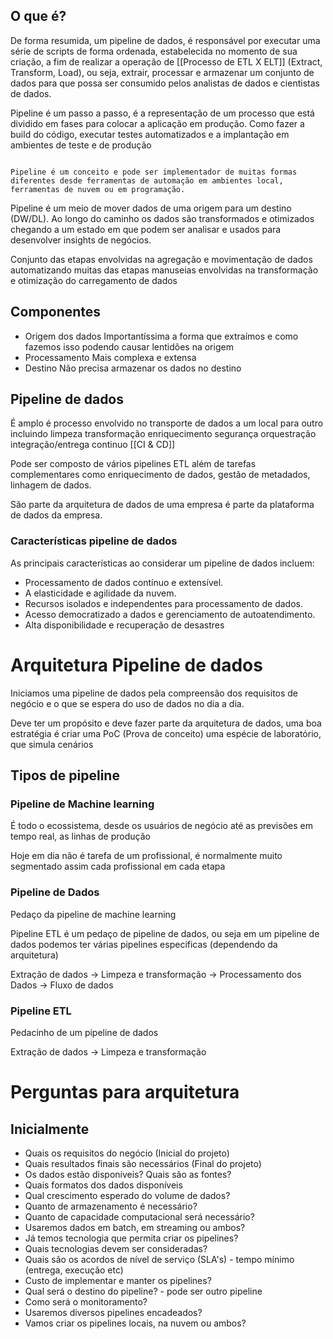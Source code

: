 ## O que é?

De forma resumida, um pipeline de dados, é responsável por executar uma série de scripts de forma ordenada, estabelecida no momento de sua criação, a fim de realizar a operação de [[Processo de ETL X ELT]] (Extract, Transform, Load), ou seja, extrair, processar e armazenar um conjunto de dados para que possa ser consumido pelos analistas de dados e cientistas de dados.

Pipeline é um passo a passo, é a representação de um processo que está dividido em fases para colocar a aplicação em produção. Como fazer a build do código, executar testes automatizados e a implantação em ambientes de teste e de produção

```ad-note

Pipeline é um conceito e pode ser implementador de muitas formas diferentes desde ferramentas de automação em ambientes local, ferramentas de nuvem ou em programação.
```


Pipeline é um meio de mover dados de uma origem para um destino (DW/DL). Ao longo do caminho os dados são transformados e otimizados chegando a um estado em que podem ser analisar e usados para desenvolver insights de negócios.

Conjunto das etapas envolvidas na agregação e movimentação de dados automatizando muitas das etapas manuseias envolvidas na transformação e otimização do carregamento de dados
## Componentes

- Origem dos dados
Importantíssima a forma que extraímos e como fazemos isso podendo causar lentidões na origem
- Processamento 
Mais complexa e extensa 
- Destino
Não precisa armazenar os dados no destino

## Pipeline de dados

É amplo é processo envolvido no transporte de dados a um local para outro incluindo limpeza transformação enriquecimento segurança orquestração integração/entrega continuo [[CI & CD]]

Pode ser composto de vários pipelines ETL além de tarefas complementares como enriquecimento de dados, gestão de metadados, linhagem de dados.

São parte da arquitetura de dados de uma empresa é parte da plataforma de dados da empresa.

### Características pipeline de dados

As principais características ao considerar um pipeline de dados incluem:

- Processamento de dados contínuo e extensível.
- A elasticidade e agilidade da nuvem.
- Recursos isolados e independentes para processamento de dados.
- Acesso democratizado a dados e gerenciamento de autoatendimento.
- Alta disponibilidade e recuperação de desastres

# Arquitetura Pipeline de dados

Iniciamos uma pipeline de dados pela compreensão dos requisitos de negócio e o que se espera do uso de dados no dia a dia.

Deve ter um propósito e deve fazer parte da arquitetura de dados, uma boa estratégia é criar uma PoC (Prova de conceito) uma espécie de laboratório, que simula cenários 

## Tipos de pipeline
### Pipeline de Machine learning

É todo o ecossistema, desde os usuários de negócio até as previsões em tempo real, as linhas de produção

Hoje em dia não é tarefa de um profissional, é normalmente muito segmentado assim cada profissional em cada etapa
### Pipeline de Dados

Pedaço da pipeline de machine learning

Pipeline ETL é um pedaço de pipeline de dados, ou seja em um pipeline de dados podemos ter várias pipelines especificas (dependendo da arquitetura)

Extração de dados -> Limpeza e transformação -> Processamento dos Dados -> Fluxo de dados

### Pipeline ETL

Pedacinho de um pipeline de dados

Extração de dados -> Limpeza e transformação 

# Perguntas para arquitetura

## Inicialmente 

- Quais os requisitos do negócio (Inicial do projeto)
- Quais resultados finais são necessários (Final do projeto)
- Os dados estão disponíveis? Quais são as fontes?
- Quais formatos dos dados disponíveis
- Qual crescimento esperado do volume de dados?
- Quanto de armazenamento é necessário?
- Quanto de capacidade computacional será necessário?
- Usaremos dados em batch, em streaming ou ambos?
- Já temos tecnologia que permita criar os pipelines?
- Quais tecnologias devem ser consideradas?
- Quais são os acordos de nível de serviço (SLA's) - tempo mínimo (entrega, execução etc) 
- Custo de implementar e manter os pipelines?
- Qual será o destino do pipeline? - pode ser outro pipeline
- Como será o monitoramento?
- Usaremos diversos pipelines encadeados?
- Vamos criar os pipelines locais, na nuvem ou ambos?